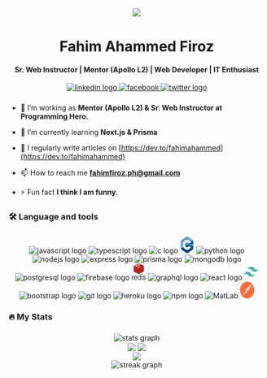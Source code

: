<div align="center">
  <img height="150" src="https://camo.githubusercontent.com/62da68eb62b1e5f175f7d1f0191dd89a653d7908feb22d37d4a0ab07365d6791/68747470733a2f2f6d656469612e67697068792e636f6d2f6d656469612f4d3967624264396e6244724f5475314d71782f67697068792e676966"  />
</div>


<h1 align="center">Fahim Ahammed Firoz</h1>
<h4 align="center">Sr. Web Instructor | Mentor (Apollo L2) | Web Developer | IT Enthusiast</h4>

<div align="center">
  <a href="https://www.linkedin.com/in/fahimahammedfiroz/" target="_blank">
    <img src="https://img.shields.io/static/v1?message=LinkedIn&logo=linkedin&label=&color=0077B5&logoColor=white&labelColor=&style=for-the-badge" height="25" alt="linkedin logo"  />
  </a>
  <a href="https://www.facebook.com/fahimfirozcse/" target="_blank">
    <img src="https://img.shields.io/static/v1?message=Facebook&logo=facebook&label=&color=1877F2&logoColor=white&labelColor=&style=for-the-badge" height="25" alt="facebook"  />
  </a>
  <a href="https://twitter.com/fahimahammedfi1" target="_blank">
    <img src="https://img.shields.io/static/v1?message=Twitter&logo=twitter&label=&color=1DA1F2&logoColor=white&labelColor=&style=for-the-badge" height="25" alt="twitter logo"  />
  </a>
</div>

###


###


- 🔭 I’m working as **Mentor (Apollo L2) & Sr. Web Instructor at Programming Hero.** 

- 🌱 I’m currently learning **Next.js & Prisma**

- 📝 I regularly write articles on [https://dev.to/fahimahammed](https://dev.to/fahimahammed)

- 📫 How to reach me **fahimfiroz.ph@gmail.com**

- ⚡ Fun fact **I think I am funny.**


###

<h3 align="left">🛠 Language and tools </h3>

###

<div align="center">
  <img src="https://cdn.jsdelivr.net/gh/devicons/devicon/icons/javascript/javascript-original.svg" height="28" width="33" alt="javascript logo"  />
  <img src="https://cdn.jsdelivr.net/gh/devicons/devicon/icons/typescript/typescript-original.svg" height="28" width="33" alt="typescript logo"  />
  <img src="https://cdn.jsdelivr.net/gh/devicons/devicon/icons/c/c-original.svg" height="28" width="33" alt="c logo"  />
  <img src="https://raw.githubusercontent.com/devicons/devicon/master/icons/cplusplus/cplusplus-original.svg" alt="cplusplus" width="28" height="33"/>
  <img src="https://cdn.jsdelivr.net/gh/devicons/devicon/icons/python/python-original.svg" height="28" width="33" alt="python logo"  />
  <img src="https://cdn.jsdelivr.net/gh/devicons/devicon/icons/nodejs/nodejs-original.svg" height="28" width="33" alt="nodejs logo"  />
  <img src="https://cdn.jsdelivr.net/gh/devicons/devicon/icons/express/express-original.svg" height="28" width="33" alt="express logo"  />
  <img src="https://www.svgrepo.com/show/374002/prisma.svg" height="28" width="33" alt="prisma logo"  />
  <img src="https://cdn.jsdelivr.net/gh/devicons/devicon/icons/mongodb/mongodb-original.svg" height="28" width="33" alt="mongodb logo"  />
  <img src="https://cdn.jsdelivr.net/gh/devicons/devicon/icons/postgresql/postgresql-original.svg" height="28" width="33" alt="postgresql logo"  />
  <img src="https://cdn.jsdelivr.net/gh/devicons/devicon/icons/firebase/firebase-plain.svg" height="28" width="33" alt="firebase logo"  />
  <img src="https://raw.githubusercontent.com/teamedwardforever/Readme-Generator/71f25dd8b98329b168142a6b782a107b75eab178/svg/Skills/Database/redis-original-wordmark.svg" alt="Redis" width="28" height="33"/>
  <img src="https://cdn.jsdelivr.net/gh/devicons/devicon/icons/graphql/graphql-plain.svg" height="28" width="33" alt="graphql logo"  />
  <img src="https://cdn.jsdelivr.net/gh/devicons/devicon/icons/react/react-original.svg" height="28" width="33" alt="react logo"  />
  <img src="https://raw.githubusercontent.com/teamedwardforever/Readme-Generator/71f25dd8b98329b168142a6b782a107b75eab178/svg/Skills/Frontend/tailwindcss-icon.svg" alt="Tailwindcss" width="28" height="33"/>
  <img src="https://cdn.jsdelivr.net/gh/devicons/devicon/icons/bootstrap/bootstrap-original.svg" height="28" width="33" alt="bootstrap logo"  />
  <img src="https://cdn.jsdelivr.net/gh/devicons/devicon/icons/git/git-original.svg" height="28" width="33" alt="git logo"  />
  <img src="https://cdn.jsdelivr.net/gh/devicons/devicon/icons/heroku/heroku-original.svg" height="28" width="33" alt="heroku logo"  />
  <img src="https://cdn.jsdelivr.net/gh/devicons/devicon/icons/npm/npm-original-wordmark.svg" height="28" width="33" alt="npm logo"  />
  <img src="https://dl.dropboxusercontent.com/s/6e7hk06wzjp3j52/Matlab_Logo.png" alt="MatLab" width="28" height="33"/>
  <img src="https://raw.githubusercontent.com/teamedwardforever/Readme-Generator/71f25dd8b98329b168142a6b782a107b75eab178/svg/Skills/Software/getpostman-icon.svg" alt="Postman" width="28" height="33"/>
  
</div>

###

<h3 align="left">🔥  My Stats </h3>

###

<div align="center">
  <img src="https://github-readme-stats.vercel.app/api?username=fahimahammed&hide_title=false&hide_rank=false&show_icons=true&include_all_commits=true&count_private=true&disable_animations=false&theme=dark&locale=en&hide_border=true&order=1&border_radius=0" height="160em" alt="stats graph"  /> 
  <br>
  <img align="center" src="http://github-profile-summary-cards.vercel.app/api/cards/most-commit-language?username=fahimahammed&theme=dark" height="163em" />
  <img align="center" src="http://github-profile-summary-cards.vercel.app/api/cards/repos-per-language?username=fahimahammed&theme=dark" height="163em" /> 
  <br>
  <img align="center" src="http://github-profile-summary-cards.vercel.app/api/cards/profile-details?username=fahimahammed&theme=dark" height="160em" /> 
  <br>
  <img src="https://streak-stats.demolab.com?user=fahimahammed&locale=en&mode=daily&theme=dark&hide_border=true&border_radius=0&order=3" height="160em" alt="streak graph"  />

</div>





<!-- <br clear="both">

<div align="center">
  <img src="https://github-readme-stats.vercel.app/api?username=fahimahammed&hide_title=false&hide_rank=false&show_icons=true&include_all_commits=true&count_private=true&disable_animations=false&theme=dark&locale=en&hide_border=false&order=1" height="126" alt="stats graph"  />
  <img src="https://github-readme-stats.vercel.app/api/top-langs?username=fahimahammed&locale=en&hide_title=false&layout=compact&card_width=320&langs_count=5&theme=dark&hide_border=false&order=2" height="126" alt="languages graph"  />
  <img src="https://streak-stats.demolab.com?user=fahimahammed&locale=en&mode=daily&theme=dark&hide_border=false&border_radius=5&order=3" height="219" alt="streak graph"  />
</div>

###

<img src="https://user-images.githubusercontent.com/73097560/115834477-dbab4500-a447-11eb-908a-139a6edaec5c.gif">
<h3 align="center">Statistics</h3>
<div align="center">
<img align="center" src="http://github-profile-summary-cards.vercel.app/api/cards/stats?username=fahimahammed&theme=dark" height="180em" />
<img align="center" src="http://github-profile-summary-cards.vercel.app/api/cards/most-commit-language?username=fahimahammed&theme=dark" height="180em" />
<img align="center" src="http://github-profile-summary-cards.vercel.app/api/cards/repos-per-language?username=fahimahammed&theme=dark" height="180em" />
<img align="center" src="http://github-profile-summary-cards.vercel.app/api/cards/productive-time?username=fahimahammed&theme=dark" height="180em" />
<img align="center" src="http://github-profile-summary-cards.vercel.app/api/cards/profile-details?username=fahimahammed&theme=dark" height="180em" />
</div> -->
